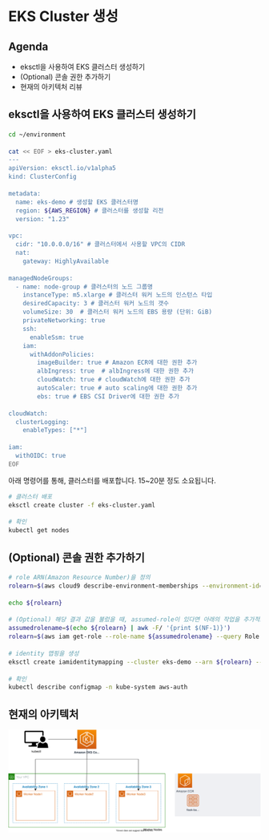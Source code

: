 # EKS Cluster 생성

## Agenda

- eksctl을 사용하여 EKS 클러스터 생성하기
- (Optional) 콘솔 권한 추가하기
- 현재의 아키텍처 리뷰

## eksctl을 사용하여 EKS 클러스터 생성하기

```bash
cd ~/environment

cat << EOF > eks-cluster.yaml
---
apiVersion: eksctl.io/v1alpha5
kind: ClusterConfig

metadata:
  name: eks-demo # 생성할 EKS 클러스터명
  region: ${AWS_REGION} # 클러스터를 생성할 리전
  version: "1.23"

vpc:
  cidr: "10.0.0.0/16" # 클러스터에서 사용할 VPC의 CIDR
  nat:
    gateway: HighlyAvailable

managedNodeGroups:
  - name: node-group # 클러스터의 노드 그룹명
    instanceType: m5.xlarge # 클러스터 워커 노드의 인스턴스 타입
    desiredCapacity: 3 # 클러스터 워커 노드의 갯수
    volumeSize: 30  # 클러스터 워커 노드의 EBS 용량 (단위: GiB)
    privateNetworking: true
    ssh:
      enableSsm: true
    iam:
      withAddonPolicies:
        imageBuilder: true # Amazon ECR에 대한 권한 추가
        albIngress: true  # albIngress에 대한 권한 추가
        cloudWatch: true # cloudWatch에 대한 권한 추가
        autoScaler: true # auto scaling에 대한 권한 추가
        ebs: true # EBS CSI Driver에 대한 권한 추가

cloudWatch:
  clusterLogging:
    enableTypes: ["*"]

iam:
  withOIDC: true
EOF
```

아래 명령어를 통해, 클러스터를 배포합니다. 15~20분 정도 소요됩니다.

```bash
# 클러스터 배포
eksctl create cluster -f eks-cluster.yaml

# 확인
kubectl get nodes
```

## (Optional) 콘솔 권한 추가하기

```bash
# role ARN(Amazon Resource Number)을 정의
rolearn=$(aws cloud9 describe-environment-memberships --environment-id=$C9_PID | jq -r '.memberships[].userArn')

echo ${rolearn}

# (Optional) 해당 결과 값을 불렀을 때, assumed-role이 있다면 아래의 작업을 추가적으로 수행
assumedrolename=$(echo ${rolearn} | awk -F/ '{print $(NF-1)}')
rolearn=$(aws iam get-role --role-name ${assumedrolename} --query Role.Arn --output text)

# identity 맵핑을 생성
eksctl create iamidentitymapping --cluster eks-demo --arn ${rolearn} --group system:masters --username admin

# 확인
kubectl describe configmap -n kube-system aws-auth
```

## 현재의 아키텍처

![eks-cluster.svg](./assets/eks-cluster.svg)
